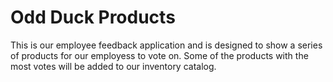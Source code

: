 # Odd Duck Products

This is our employee feedback application and is designed to show a series of products for our employess to vote on. Some of the products with the most votes will be added to our inventory catalog.
